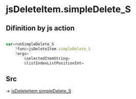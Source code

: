 # jsDeleteItem.simpleDelete_S

## Difinition by js action

```js.js

var=runSimpleDelete_S
	?func=jsDeleteItem.simpleDelete_S
	?args=
		&selectedItemString=
		&listIndexListPositionInt=
```

## Src

-> [jsDeleteItem.simpleDelete_S](https://github.com/puutaro/CommandClick/blob/master/app/src/main/java/com/puutaro/commandclick/fragment_lib/terminal_fragment/js_interface/list_index/JsDeleteItem.kt#L53)


